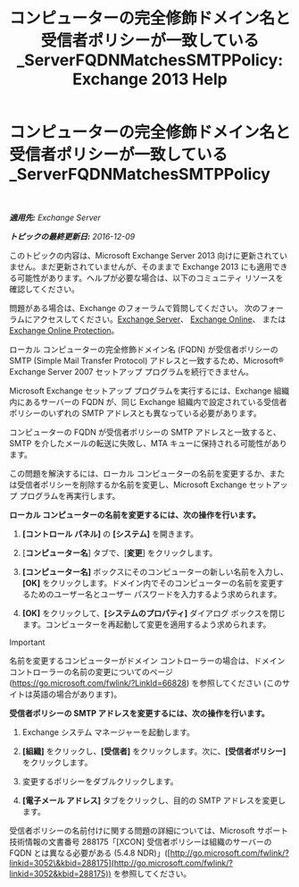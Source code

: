 ﻿---
title: 'コンピューターの完全修飾ドメイン名と受信者ポリシーが一致している_ServerFQDNMatchesSMTPPolicy: Exchange 2013 Help'
TOCTitle: コンピューターの完全修飾ドメイン名と受信者ポリシーが一致している_ServerFQDNMatchesSMTPPolicy
ms:assetid: f3ea61f8-1788-4cbf-814e-f7c088c1ac47
ms:mtpsurl: https://technet.microsoft.com/ja-jp/library/ms.exch.setupreadiness.serverfqdnmatchessmtppolicy(v=EXCHG.150)
ms:contentKeyID: 48270241
ms.date: 04/24/2018
mtps_version: v=EXCHG.150
ms.translationtype: HT
---

# コンピューターの完全修飾ドメイン名と受信者ポリシーが一致している\_ServerFQDNMatchesSMTPPolicy

 

_**適用先:** Exchange Server_

_**トピックの最終更新日:** 2016-12-09_

このトピックの内容は、Microsoft Exchange Server 2013 向けに更新されていません。まだ更新されていませんが、そのままで Exchange 2013 にも適用できる可能性があります。ヘルプが必要な場合は、以下のコミュニティ リソースを確認してください。

問題がある場合は、Exchange のフォーラムで質問してください。 次のフォーラムにアクセスしてください。[Exchange Server](https://go.microsoft.com/fwlink/p/?linkid=60612)、 [Exchange Online](https://go.microsoft.com/fwlink/p/?linkid=267542)、 または [Exchange Online Protection](https://go.microsoft.com/fwlink/p/?linkid=285351)。

ローカル コンピューターの完全修飾ドメイン名 (FQDN) が受信者ポリシーの SMTP (Simple Mail Transfer Protocol) アドレスと一致するため、Microsoft® Exchange Server 2007 セットアップ プログラムを続行できません。

Microsoft Exchange セットアップ プログラムを実行するには、Exchange 組織内にあるサーバーの FQDN が、同じ Exchange 組織内で設定されている受信者ポリシーのいずれの SMTP アドレスとも異なっている必要があります。

コンピューターの FQDN が受信者ポリシーの SMTP アドレスと一致すると、SMTP を介したメールの転送に失敗し、MTA キューに保持される可能性があります。

この問題を解決するには、ローカル コンピューターの名前を変更するか、または受信者ポリシーを削除するか名前を変更し、Microsoft Exchange セットアップ プログラムを再実行します。

**ローカル コンピューターの名前を変更するには、次の操作を行います。**

1.  **\[コントロール パネル\]** の **\[システム\]** を開きます。

2.  \[**コンピューター名**\] タブで、\[**変更**\] をクリックします。

3.  **\[コンピューター名\]** ボックスにそのコンピューターの新しい名前を入力し、**\[OK\]** をクリックします。ドメイン内でそのコンピューターの名前を変更するためのユーザー名とユーザー パスワードを入力するよう求められます。

4.  **\[OK\]** をクリックして、**\[システムのプロパティ\]** ダイアログ ボックスを閉じます。コンピューターを再起動して変更を適用するよう求められます。


> [!IMPORTANT]
> 名前を変更するコンピューターがドメイン コントローラーの場合は、ドメイン コントローラーの名前の変更についてのページ (<A href="https://go.microsoft.com/fwlink/?linkid=66828">https://go.microsoft.com/fwlink/?LinkId=66828</A>) を参照してください (このサイトは英語の場合があります)。



**受信者ポリシーの SMTP アドレスを変更するには、次の操作を行います。**

1.  Exchange システム マネージャーを起動します。

2.  **\[組織\]** をクリックし、**\[受信者\]** をクリックします。次に、**\[受信者ポリシー\]** をクリックします。

3.  変更するポリシーをダブルクリックします。

4.  **\[電子メール アドレス\]** タブをクリックし、目的の SMTP アドレスを変更します。

受信者ポリシーの名前付けに関する問題の詳細については、Microsoft サポート技術情報の文書番号 288175「\[XCON\] 受信者ポリシーは組織のサーバーの FQDN とは異なる必要がある (5.4.8 NDR)」([http://go.microsoft.com/fwlink/?linkid=3052\&kbid=288175](http://go.microsoft.com/fwlink/?linkid=3052&kbid=288175)) を参照してください。

